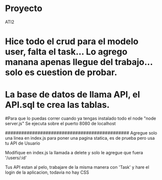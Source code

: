 # Proyecto
ATI2


# Hice todo el crud para el modelo user, falta el task... Lo agrego manana apenas llegue del trabajo... solo es cuestion de probar.

# La base de datos de llama API, el API.sql te crea las tablas.

#Para que lo puedas correr cuando ya tengas instalado todo el node "node server.js" 
Se ejecuta sobre el puerto 8080 de localhost 


##############################################
Agregue solo una linea en index.js para poner una pagina statica,  es de prueba pero usa tu API de Usuario

Modifique en index.js la llamada a delete y solo le agregue que fuera '/users/:id'

Tus API estan al pelo, trabajare de la misma manera con 'Task' y hare el login de la aplicacion, todavia no hay CSS